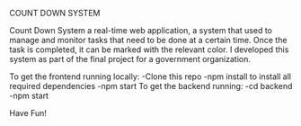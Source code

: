COUNT DOWN SYSTEM 

Count Down System a real-time web application, a system that used to manage and monitor tasks that need to be done at a certain time. 
Once the task is completed, it can be marked with the relevant color.
I developed this system as part of the final project for a government organization.

To get the frontend running locally:
  -Clone this repo
  -npm install to install all required dependencies
  -npm start 
To get the backend running:
  -cd backend
  -npm start

Have Fun!
